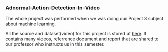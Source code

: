 ### Adnormal-Action-Detection-In-Video 
The whole project was performed when we was doing our Project 3 subject about machine learning.

All the source and dataset(video) for this project is stored at [here](https://drive.google.com/drive/folders/1KwTTyPKs3pmM8NxB2qqTs_vZFf-q_z02?usp=sharing). It contains many videos,
referrence document and report that are shared to our professor who instructs us in this semester.
